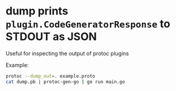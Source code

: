 # dump prints `plugin.CodeGeneratorResponse` to STDOUT as JSON

Useful for inspecting the output of protoc plugins

Example:

```sh
protoc --dump_out=. example.proto
cat dump.pb | protoc-gen-go | go run main.go
```
